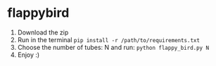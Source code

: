 # flappybird

1. Download the zip
2. Run in the terminal
```pip install -r /path/to/requirements.txt```
3. Choose the number of tubes: N and run:
```python flappy_bird.py N```
4. Enjoy :)

